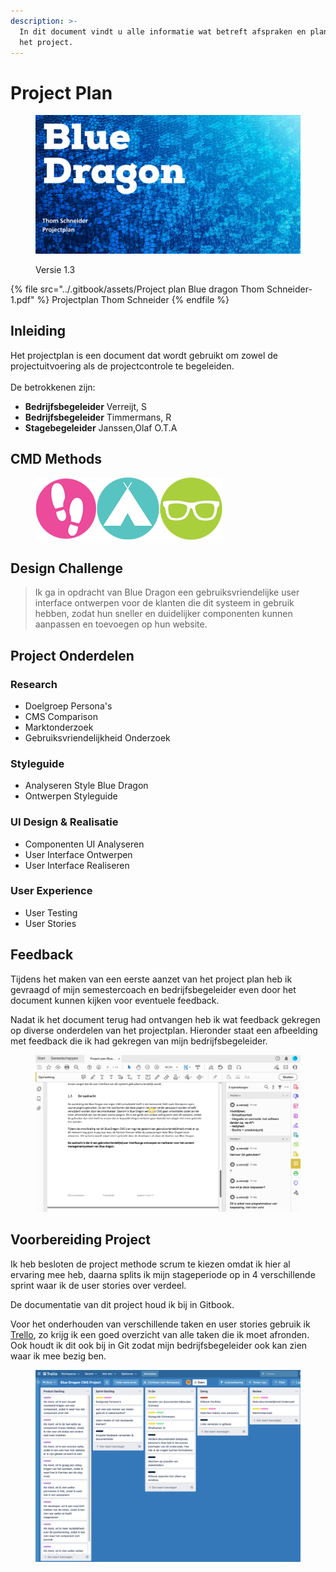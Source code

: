 ```yaml
---
description: >-
  In dit document vindt u alle informatie wat betreft afspraken en planning voor
  het project.
---
```


# Project Plan

<figure><img src="../.gitbook/assets/vakprojectplan.png" alt=""><figcaption><p>Versie 1.3</p></figcaption></figure>

{% file src="../.gitbook/assets/Project plan Blue dragon Thom Schneider-1.pdf" %}
Projectplan Thom Schneider&#x20;
{% endfile %}

## Inleiding

Het projectplan is een document dat wordt gebruikt om zowel de projectuitvoering als de projectcontrole te begeleiden.\
\
De betrokkenen zijn:

* **Bedrijfsbegeleider** Verreijt, S
* **Bedrijfsbegeleider** Timmermans, R
* **Stagebegeleider** Janssen,Olaf O.T.A

## CMD Methods

<figure><img src="../.gitbook/assets/trioangiatri.png" alt=""><figcaption></figcaption></figure>

## Design Challenge

> Ik ga in opdracht van Blue Dragon een gebruiksvriendelijke user interface ontwerpen voor de klanten die dit systeem in gebruik hebben, zodat hun sneller en duidelijker componenten kunnen aanpassen en toevoegen op hun website.

## Project Onderdelen

### Research

* Doelgroep Persona's
* CMS Comparison
* Marktonderzoek
* Gebruiksvriendelijkheid Onderzoek

### Styleguide

* Analyseren Style Blue Dragon
* Ontwerpen Styleguide

### UI Design & Realisatie

* Componenten UI Analyseren
* User Interface Ontwerpen
* User Interface Realiseren

### User Experience

* User Testing
* User Stories

## Feedback

Tijdens het maken van een eerste aanzet van het project plan heb ik gevraagd of mijn semestercoach en bedrijfsbegeleider even door het document kunnen kijken voor eventuele feedback.&#x20;

Nadat ik het document terug had ontvangen heb ik wat feedback gekregen op diverse onderdelen van het projectplan. Hieronder staat een afbeelding met feedback die ik had gekregen van mijn bedrijfsbegeleider.

<figure><img src="../.gitbook/assets/Ss feedback projectplan.png" alt=""><figcaption></figcaption></figure>

## Voorbereiding Project

Ik heb besloten de project methode scrum te kiezen omdat ik hier al ervaring mee heb, daarna splits ik mijn stageperiode op in 4 verschillende sprint waar ik de user stories over verdeel.

De documentatie van dit project houd ik bij in Gitbook.

Voor het onderhouden van verschillende taken en user stories gebruik ik [Trello](https://trello.com/b/ULXzDgUj/blue-dragon-cms-project), zo krijg ik een goed overzicht van alle taken die ik moet afronden. Ook houdt ik dit ook bij in Git zodat mijn bedrijfsbegeleider ook kan zien waar ik mee bezig ben.

<figure><img src="../.gitbook/assets/sstrello.png" alt=""><figcaption></figcaption></figure>
